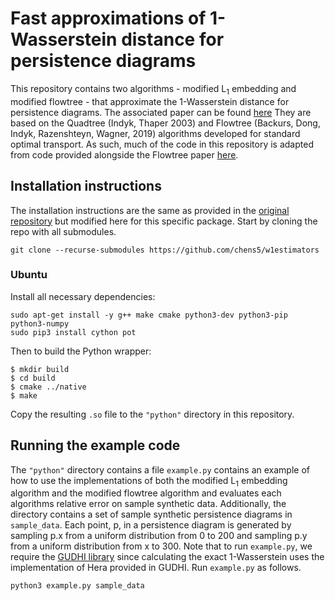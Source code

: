 # Fast approximations of 1-Wasserstein distance for persistence diagrams

This repository contains two algorithms - modified L<sub>1</sub> embedding and modified flowtree - that approximate the 1-Wasserstein distance for persistence diagrams. The associated paper can be found [here](https://arxiv.org/abs/2104.07710)
They are based on the Quadtree (Indyk, Thaper 2003) and Flowtree (Backurs, Dong, Indyk, Razenshteyn, Wagner, 2019) algorithms developed for standard optimal transport. 
As such, much of the code in this repository is adapted from code provided alongside the Flowtree paper [here](https://github.com/ilyaraz/ot_estimators). 

## Installation instructions
The installation instructions are the same as provided in the [original repository](https://github.com/ilyaraz/ot_estimators) but modified here for this specific package.
Start by cloning the repo with all submodules.

    git clone --recurse-submodules https://github.com/chens5/w1estimators
    
### Ubuntu
Install all necessary dependencies:

    sudo apt-get install -y g++ make cmake python3-dev python3-pip python3-numpy
    sudo pip3 install cython pot

Then to build the Python wrapper:

    $ mkdir build
    $ cd build
    $ cmake ../native
    $ make
Copy the resulting `.so` file to the `"python"` directory in this repository.

## Running the example code
The `"python"` directory contains a file `example.py` contains an example of how to use the implementations of both the modified L<sub>1</sub> embedding algorithm and the modified flowtree algorithm and evaluates each algorithms relative error on sample synthetic data. Additionally, the directory contains a set of sample synthetic persistence diagrams in `sample_data`. Each point, p, in a persistence diagram is generated by sampling p.x from a uniform distribution from 0 to 200 and sampling p.y from a uniform distribution from x to 300.  Note that to run `example.py`, we require the [GUDHI library](https://gudhi.inria.fr/) since calculating the exact 1-Wasserstein uses the implementation of Hera provided in GUDHI. Run `example.py` as follows.

    python3 example.py sample_data 
    
